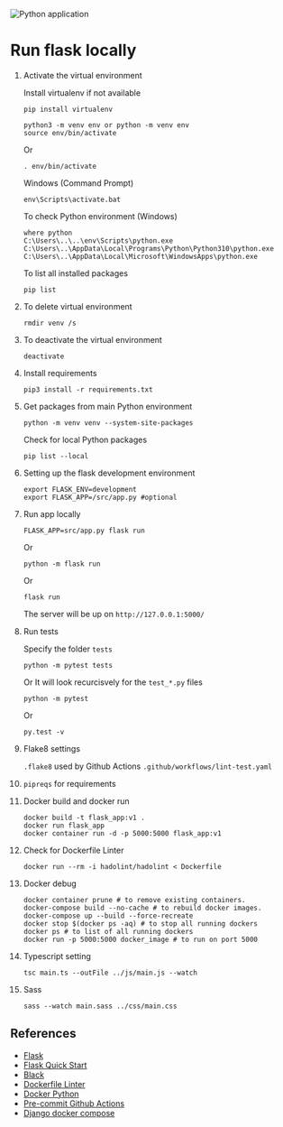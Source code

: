 ![Python application](https://github.com/naeem-bebit/data-project/workflows/Linter%20&%20test/badge.svg)

# Run flask locally

1. Activate the virtual environment
   
   Install virtualenv if not available
   ```console
   pip install virtualenv
   ```

   ```console
   python3 -m venv env or python -m venv env
   source env/bin/activate
   ```

   Or

   ```console
   . env/bin/activate
   ```
   
   Windows (Command Prompt)
   
   ```console
   env\Scripts\activate.bat
   ```
   
   To check Python environment (Windows)
   ```console
   where python
   C:\Users\..\..\env\Scripts\python.exe
   C:\Users\..\AppData\Local\Programs\Python\Python310\python.exe
   C:\Users\..\AppData\Local\Microsoft\WindowsApps\python.exe
   ```
      
   To list all installed packages
   ```console
   pip list
   ```

1. To delete virtual environment
   ```console
   rmdir venv /s
   ```

1. To deactivate the virtual environment

   ```console
   deactivate
   ```

1. Install requirements

   ```console
   pip3 install -r requirements.txt
   ```
   
1. Get packages from main Python environment
   ```console
   python -m venv venv --system-site-packages
   ```
   
   Check for local Python packages
   ```console
   pip list --local
   ```

1. Setting up the flask development environment

   ```console
   export FLASK_ENV=development
   export FLASK_APP=/src/app.py #optional
   ```

1. Run app locally

   ```console
   FLASK_APP=src/app.py flask run
   ```

   Or

   ```console
   python -m flask run
   ```

   Or

   ```console
   flask run
   ```

   The server will be up on `http://127.0.0.1:5000/`

1. Run tests

   Specify the folder `tests`

   ```console
   python -m pytest tests
   ```

   Or
   It will look recurcisvely for the `test_*.py` files

   ```console
   python -m pytest
   ```

   Or

   ```console
   py.test -v
   ```

1. Flake8 settings

   `.flake8` used by Github Actions `.github/workflows/lint-test.yaml`

1. `pipreqs` for requirements

1. Docker build and docker run

   ```console
   docker build -t flask_app:v1 .
   docker run flask_app
   docker container run -d -p 5000:5000 flask_app:v1
   ```

1. Check for Dockerfile Linter

   ```console
   docker run --rm -i hadolint/hadolint < Dockerfile
   ```

1. Docker debug

   ```console
   docker container prune # to remove existing containers.
   docker-compose build --no-cache # to rebuild docker images.
   docker-compose up --build --force-recreate
   docker stop $(docker ps -aq) # to stop all running dockers
   docker ps # to list of all running dockers
   docker run -p 5000:5000 docker_image # to run on port 5000
   ```

1. Typescript setting

   ```console
   tsc main.ts --outFile ../js/main.js --watch
   ```

1. Sass
   ```console
   sass --watch main.sass ../css/main.css
   ```

## References

- [Flask](https://github.com/pallets/flask)
- [Flask Quick Start](https://flask.palletsprojects.com/en/2.0.x/quickstart/)
- [Black](https://github.com/psf/black)
- [Dockerfile Linter](https://github.com/hadolint/hadolint)
- [Docker Python](https://www.docker.com/blog/tag/python-env-series/)
- [Pre-commit Github Actions](https://github.com/pre-commit/action)
- [Django docker compose](https://docs.docker.com/samples/django/)
